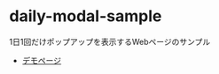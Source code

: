 # daily-modal-sample
1日1回だけポップアップを表示するWebページのサンプル

- [デモページ](https://yasurona.github.io/daily-modal-sample)
